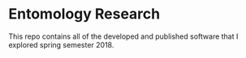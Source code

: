 # Entomology Research

This repo contains all of the developed and published software that I explored spring semester 2018.
